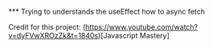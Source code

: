 \*\*\* Trying to understands the useEffect how to async fetch

Credit for this project: (https://www.youtube.com/watch?v=dyFVwXROzZk&t=1840s)[Javascript Mastery]
